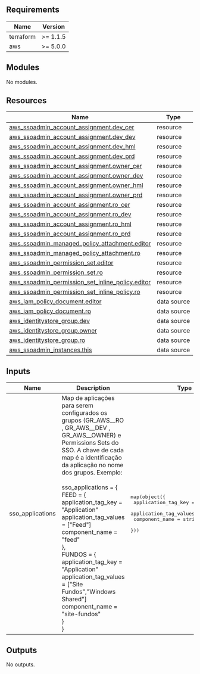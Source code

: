 <!-- BEGIN_TF_DOCS -->
## Requirements

| Name | Version |
|------|---------|
| terraform | >= 1.1.5 |
| aws | >= 5.0.0 |

## Modules

No modules.

## Resources

| Name | Type |
|------|------|
| [aws_ssoadmin_account_assignment.dev_cer](https://registry.terraform.io/providers/hashicorp/aws/latest/docs/resources/ssoadmin_account_assignment) | resource |
| [aws_ssoadmin_account_assignment.dev_dev](https://registry.terraform.io/providers/hashicorp/aws/latest/docs/resources/ssoadmin_account_assignment) | resource |
| [aws_ssoadmin_account_assignment.dev_hml](https://registry.terraform.io/providers/hashicorp/aws/latest/docs/resources/ssoadmin_account_assignment) | resource |
| [aws_ssoadmin_account_assignment.dev_prd](https://registry.terraform.io/providers/hashicorp/aws/latest/docs/resources/ssoadmin_account_assignment) | resource |
| [aws_ssoadmin_account_assignment.owner_cer](https://registry.terraform.io/providers/hashicorp/aws/latest/docs/resources/ssoadmin_account_assignment) | resource |
| [aws_ssoadmin_account_assignment.owner_dev](https://registry.terraform.io/providers/hashicorp/aws/latest/docs/resources/ssoadmin_account_assignment) | resource |
| [aws_ssoadmin_account_assignment.owner_hml](https://registry.terraform.io/providers/hashicorp/aws/latest/docs/resources/ssoadmin_account_assignment) | resource |
| [aws_ssoadmin_account_assignment.owner_prd](https://registry.terraform.io/providers/hashicorp/aws/latest/docs/resources/ssoadmin_account_assignment) | resource |
| [aws_ssoadmin_account_assignment.ro_cer](https://registry.terraform.io/providers/hashicorp/aws/latest/docs/resources/ssoadmin_account_assignment) | resource |
| [aws_ssoadmin_account_assignment.ro_dev](https://registry.terraform.io/providers/hashicorp/aws/latest/docs/resources/ssoadmin_account_assignment) | resource |
| [aws_ssoadmin_account_assignment.ro_hml](https://registry.terraform.io/providers/hashicorp/aws/latest/docs/resources/ssoadmin_account_assignment) | resource |
| [aws_ssoadmin_account_assignment.ro_prd](https://registry.terraform.io/providers/hashicorp/aws/latest/docs/resources/ssoadmin_account_assignment) | resource |
| [aws_ssoadmin_managed_policy_attachment.editor](https://registry.terraform.io/providers/hashicorp/aws/latest/docs/resources/ssoadmin_managed_policy_attachment) | resource |
| [aws_ssoadmin_managed_policy_attachment.ro](https://registry.terraform.io/providers/hashicorp/aws/latest/docs/resources/ssoadmin_managed_policy_attachment) | resource |
| [aws_ssoadmin_permission_set.editor](https://registry.terraform.io/providers/hashicorp/aws/latest/docs/resources/ssoadmin_permission_set) | resource |
| [aws_ssoadmin_permission_set.ro](https://registry.terraform.io/providers/hashicorp/aws/latest/docs/resources/ssoadmin_permission_set) | resource |
| [aws_ssoadmin_permission_set_inline_policy.editor](https://registry.terraform.io/providers/hashicorp/aws/latest/docs/resources/ssoadmin_permission_set_inline_policy) | resource |
| [aws_ssoadmin_permission_set_inline_policy.ro](https://registry.terraform.io/providers/hashicorp/aws/latest/docs/resources/ssoadmin_permission_set_inline_policy) | resource |
| [aws_iam_policy_document.editor](https://registry.terraform.io/providers/hashicorp/aws/latest/docs/data-sources/iam_policy_document) | data source |
| [aws_iam_policy_document.ro](https://registry.terraform.io/providers/hashicorp/aws/latest/docs/data-sources/iam_policy_document) | data source |
| [aws_identitystore_group.dev](https://registry.terraform.io/providers/hashicorp/aws/latest/docs/data-sources/identitystore_group) | data source |
| [aws_identitystore_group.owner](https://registry.terraform.io/providers/hashicorp/aws/latest/docs/data-sources/identitystore_group) | data source |
| [aws_identitystore_group.ro](https://registry.terraform.io/providers/hashicorp/aws/latest/docs/data-sources/identitystore_group) | data source |
| [aws_ssoadmin_instances.this](https://registry.terraform.io/providers/hashicorp/aws/latest/docs/data-sources/ssoadmin_instances) | data source |

## Inputs

| Name | Description | Type | Default | Required |
|------|-------------|------|---------|:--------:|
| sso\_applications | Map de aplicações para serem configurados os grupos (GR\_AWS\_<APLICACAO>\_RO , GR\_AWS\_<APLICACAO>\_DEV , GR\_AWS\_<APLICACAO>\_OWNER) e Permissions Sets do SSO. A chave de cada map é a identificação da aplicação no nome dos grupos. Exemplo:<br/><br/>  sso\_applications =  {<br/>    FEED = {<br/>      application\_tag\_key   = "Application"<br/>      application\_tag\_values = ["Feed"]<br/>      component\_name = "feed"<br/>    },<br/>    FUNDOS = {<br/>      application\_tag\_key   = "Application"<br/>      application\_tag\_values = ["Site Fundos","Windows Shared"]<br/>      component\_name = "site-fundos"<br/>    }<br/>  } | <pre>map(object({<br/>    application_tag_key    = string<br/>    application_tag_values = list(string)<br/>    component_name         = string<br/>  }))</pre> | `{}` | no |

## Outputs

No outputs.
<!-- END_TF_DOCS -->